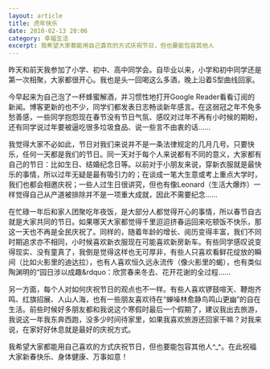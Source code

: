 ```yaml
---
layout: article
title: 虎年快乐
date: 2010-02-13 20:06
category: 幸福生活
excerpt: 我希望大家都能用自己喜欢的方式庆祝节日，但也要能包容其他人
---
```


昨天和前天我参加了小学、初中、高中同学会。自毕业以来，小学和初中同学还是第一次相聚，大家都很开心。我也是头一回喝这么多酒，晚上沿着S型曲线回家。

今早起来为自己泡了一杯蜂蜜解酒，并习惯性地打开Google Reader看看订阅的新闻。博客更新的也不少，同学们都发表日志畅谈新年感言。在这弱冠之年不免多愁善感，一些同学抱怨现在春节没有节日气氛、感叹对过年不再有小时候的期盼，还有同学说过年要被逼吃很多垃圾食品、说一些言不由衷的话……

我觉得大家不必如此，节日对我们来说并不是一条法律规定的几月几号。只要快乐，任何一天都是我们的节日。同一天对于每个人来说都有不同的意义，大家都有自己的节日：比如生日、结婚纪念日等。以前对于小朋友来说，穿新衣服就是最快乐的事情，所以过年无疑是最有吸引力的；在谈成一笔大生意或考上重点大学时，我们也都会相邀庆祝；一些人过生日很讲究，但也有像Leonard（生活大爆炸）一样觉得自己从产道被排除并不是一项重大成就，因此不需要纪念……

在忙碌一年后和家人团聚吃年夜饭，是大部分人都觉得开心的事情，所以春节自古就是大家共同的节日。如果哪天大家都觉得千里迢迢挤春运回来吃顿饭不快乐，那这一天也不再是全民庆祝了。同样的，随着年龄的增长、阅历变得丰富，我们不同时期追求亦不相同，小时候喜欢新衣服现在可能喜欢新房新车。有些同学感叹说变得现实、没有童真了，我倒是觉得这样也无可厚非，有些人只喜欢看鲜花绽放的瞬间（比如火影里的迪达拉），也有人喜欢恒久远永流传（像火影里的蝎），也有类似陶渊明的“园日涉以成趣&rdquo：欣赏春来冬去、花开花谢的全过程……

另一方面，每个人对如何庆祝节日的观点也不一样。有些人喜欢锣鼓喧天、鞭炮齐鸣、红旗招展、人山人海，也有一些朋友喜欢待在“蝉噪林愈静鸟鸣山更幽”的自在生活。前些时候好多朋友都和我说这个寒假时最后一个假期了，建议我出去旅游，我说这一年我东奔西跑，没多少时间待家里，如果我喜欢旅游还回家干嘛？对我来说，在家好好休息就是最好的庆祝方式。

我希望大家都能用自己喜欢的方式庆祝节日，但也要能包容其他人^_^。在此祝福大家新春快乐、身体健康、万事如意！
